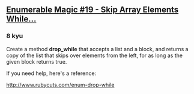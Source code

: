 <h2><a href=https://www.codewars.com/kata/545af19561aa4c27e5001310/train/ruby target="_blank">Enumerable Magic #19 - Skip Array Elements While...</a></h2><h3>8 kyu</h3><p>Create a method <strong>drop_while</strong> that accepts a list and a block, and returns a copy of the list that skips over elements from the left, for as long as the given block returns true.</p><p>If you need help, here's a reference:</p><p><a href="http://www.rubycuts.com/enum-drop-while" data-turbolinks="false" target="_blank">http://www.rubycuts.com/enum-drop-while</a></p>